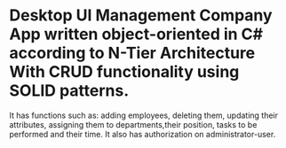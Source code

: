 # Desktop UI Management Company App written object-oriented in C# according to N-Tier Architecture With CRUD functionality using SOLID patterns.
It has functions such as: 
adding employees,
deleting them,
updating their attributes,
assigning them to departments,their position,
tasks to be performed and their time. It also has authorization on administrator-user.
